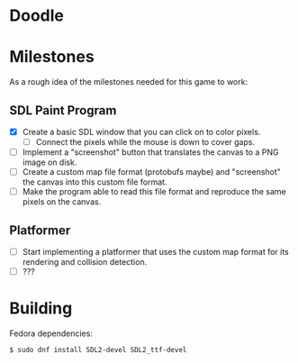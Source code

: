 # Doodle

# Milestones

As a rough idea of the milestones needed for this game to work:

## SDL Paint Program

* [x] Create a basic SDL window that you can click on to color pixels.
  * [ ] Connect the pixels while the mouse is down to cover gaps.
* [ ] Implement a "screenshot" button that translates the canvas to a PNG
  image on disk.
* [ ] Create a custom map file format (protobufs maybe) and "screenshot" the
  canvas into this custom file format.
* [ ] Make the program able to read this file format and reproduce the same
  pixels on the canvas.

## Platformer

* [ ] Start implementing a platformer that uses the custom map format for its
  rendering and collision detection.
* [ ] ???

# Building

Fedora dependencies:

```bash
$ sudo dnf install SDL2-devel SDL2_ttf-devel
```
